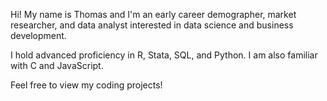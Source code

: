 Hi! My name is Thomas and I'm an early career demographer, market researcher, and data analyst interested in data science and business development. 

I hold advanced proficiency in R, Stata, SQL, and Python. 
I am also familiar with C and JavaScript. 

Feel free to view my coding projects!

